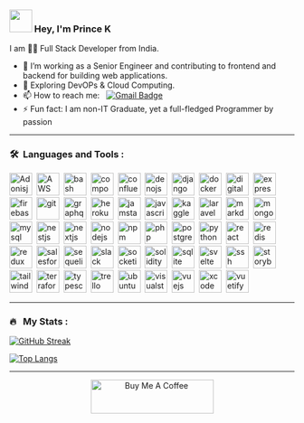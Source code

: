 <!--
<p align="center">
<a href="https://www.linkedin.com/in/username"><img src="https://img.shields.io/badge/LinkedIn-blue?style=for-the-badge&logo=linkedin&logoColor=white" alt="LinkedIn Badge"></a>
</p>
<p align="center"><img src="https://komarev.com/ghpvc/?username=princephpdev&style=flat-square&color=blue" alt=""></p>
-->

### <img src="https://media.giphy.com/media/hvRJCLFzcasrR4ia7z/giphy.gif" width="40"> Hey, I'm Prince K

I am :man_technologist: Full Stack Developer from India.

- 🔭 I’m working as a Senior Engineer and contributing to frontend and backend for building web applications.
- 🌱 Exploring DevOPs & Cloud Computing.
- 📫 How to reach me: &nbsp; [![Gmail Badge](https://img.shields.io/badge/-princephpdev-red?style=flat&logo=Gmail&logoColor=white)](mailto:princephpdev@gmail.com)
- ⚡ Fun fact: I am non-IT Graduate, yet a full-fledged Programmer by passion

---

### 🛠 &nbsp;Languages and Tools :

<p>
<img src="https://cdn.jsdelivr.net/gh/devicons/devicon/icons/adonisjs/adonisjs-original.svg" title="Adonisjs" alt="Adonisjs" width="40" height="40"/>&nbsp;
<img src="https://cdn.jsdelivr.net/gh/devicons/devicon/icons/amazonwebservices/amazonwebservices-original.svg" title="AWS" alt="AWS" width="40" height="40"/>&nbsp;
<img src="https://cdn.jsdelivr.net/gh/devicons/devicon/icons/bash/bash-original.svg" title="bash" alt="bash" width="40" height="40"/>&nbsp;
<img src="https://cdn.jsdelivr.net/gh/devicons/devicon/icons/composer/composer-original.svg" title="composer" alt="composer" width="40" height="40"/>&nbsp;
<img src="https://cdn.jsdelivr.net/gh/devicons/devicon/icons/confluence/confluence-original.svg" title="confluence" alt="confluence" width="40" height="40"/>&nbsp;
<img src="https://cdn.jsdelivr.net/gh/devicons/devicon/icons/denojs/denojs-original.svg" title="denojs" alt="denojs" width="40" height="40"/>&nbsp;
<img src="https://cdn.jsdelivr.net/gh/devicons/devicon/icons/django/django-plain.svg" title="django" alt="django" width="40" height="40"/>&nbsp;
<img src="https://cdn.jsdelivr.net/gh/devicons/devicon/icons/docker/docker-original.svg" title="docker" alt="docker" width="40" height="40"/>&nbsp;
<img src="https://cdn.jsdelivr.net/gh/devicons/devicon/icons/digitalocean/digitalocean-original.svg" title="digitalocean" alt="digitalocean" width="40" height="40"/>&nbsp;          
<img src="https://cdn.jsdelivr.net/gh/devicons/devicon/icons/express/express-original.svg" title="express" alt="express" width="40" height="40"/>&nbsp;     
<img src="https://cdn.jsdelivr.net/gh/devicons/devicon/icons/firebase/firebase-plain.svg" title="firebase" alt="firebase" width="40" height="40"/>&nbsp;
<img src="https://cdn.jsdelivr.net/gh/devicons/devicon/icons/git/git-original.svg" title="git" alt="git" width="40" height="40"/>&nbsp;
<img src="https://cdn.jsdelivr.net/gh/devicons/devicon/icons/graphql/graphql-plain.svg" title="graphql" alt="graphql" width="40" height="40"/>&nbsp;   
<img src="https://cdn.jsdelivr.net/gh/devicons/devicon/icons/heroku/heroku-original.svg" title="heroku" alt="heroku" width="40" height="40"/>&nbsp;
<img src="https://cdn.jsdelivr.net/gh/devicons/devicon/icons/jamstack/jamstack-original.svg" title="jamstack" alt="jamstack" width="40" height="40"/>&nbsp;
<img src="https://cdn.jsdelivr.net/gh/devicons/devicon/icons/javascript/javascript-original.svg" title="javascript" alt="javascript" width="40" height="40"/>&nbsp;
<img src="https://cdn.jsdelivr.net/gh/devicons/devicon/icons/kaggle/kaggle-original.svg" title="kaggle" alt="kaggle" width="40" height="40"/>&nbsp;         
<img src="https://cdn.jsdelivr.net/gh/devicons/devicon/icons/laravel/laravel-plain.svg" title="laravel" alt="laravel" width="40" height="40"/>&nbsp;      
<img src="https://cdn.jsdelivr.net/gh/devicons/devicon/icons/markdown/markdown-original.svg" title="markdown" alt="markdown" width="40" height="40"/>&nbsp; 
<img src="https://cdn.jsdelivr.net/gh/devicons/devicon/icons/mongodb/mongodb-original.svg" title="mongodb" alt="mongodb" width="40" height="40"/>&nbsp;
<img src="https://cdn.jsdelivr.net/gh/devicons/devicon/icons/mysql/mysql-original.svg" title="mysql" alt="mysql" width="40" height="40"/>&nbsp;
<img src="https://cdn.jsdelivr.net/gh/devicons/devicon/icons/nestjs/nestjs-plain.svg" title="nestjs" alt="nestjs" width="40" height="40"/>&nbsp;
<img src="https://cdn.jsdelivr.net/gh/devicons/devicon/icons/nextjs/nextjs-original.svg" title="nextjs" alt="nextjs" width="40" height="40"/>&nbsp;
<img src="https://cdn.jsdelivr.net/gh/devicons/devicon/icons/nodejs/nodejs-original.svg" title="nodejs" alt="nodejs" width="40" height="40"/>&nbsp;
<img src="https://cdn.jsdelivr.net/gh/devicons/devicon/icons/npm/npm-original-wordmark.svg" title="npm" alt="npm" width="40" height="40"/>&nbsp;
<img src="https://cdn.jsdelivr.net/gh/devicons/devicon/icons/php/php-original.svg" title="php" alt="php" width="40" height="40" />&nbsp;
<img src="https://cdn.jsdelivr.net/gh/devicons/devicon/icons/postgresql/postgresql-original.svg" title="postgresql" alt="postgresql" width="40" height="40" />&nbsp;
<img src="https://cdn.jsdelivr.net/gh/devicons/devicon/icons/python/python-original.svg" title="python" alt="python" width="40" height="40" />&nbsp;
<img src="https://cdn.jsdelivr.net/gh/devicons/devicon/icons/react/react-original.svg" title="react" alt="react" width="40" height="40" />&nbsp;
<img src="https://cdn.jsdelivr.net/gh/devicons/devicon/icons/redis/redis-original.svg" title="redis" alt="redis" width="40" height="40" />&nbsp;
<img src="https://cdn.jsdelivr.net/gh/devicons/devicon/icons/redux/redux-original.svg" title="redux" alt="redux" width="40" height="40" />&nbsp;
<img src="https://cdn.jsdelivr.net/gh/devicons/devicon/icons/salesforce/salesforce-original.svg" title="salesforce" alt="salesforce" width="40" height="40" />&nbsp;
<img src="https://cdn.jsdelivr.net/gh/devicons/devicon/icons/sequelize/sequelize-original.svg" title="sequelize" alt="sequelize" width="40" height="40" />&nbsp;
<img src="https://cdn.jsdelivr.net/gh/devicons/devicon/icons/slack/slack-original.svg" title="slack" alt="slack" width="40" height="40" />&nbsp;
<img src="https://cdn.jsdelivr.net/gh/devicons/devicon/icons/socketio/socketio-original.svg" title="socketio" alt="socketio" width="40" height="40" />&nbsp;
<img src="https://cdn.jsdelivr.net/gh/devicons/devicon/icons/solidity/solidity-original.svg" title="solidity" alt="solidity" width="40" height="40" />&nbsp;
<img src="https://cdn.jsdelivr.net/gh/devicons/devicon/icons/sqlite/sqlite-original.svg" title="sqlite" alt="sqlite" width="40" height="40" />&nbsp;
<img src="https://cdn.jsdelivr.net/gh/devicons/devicon/icons/svelte/svelte-original.svg" title="svelte" alt="svelte" width="40" height="40" />&nbsp;
<img src="https://cdn.jsdelivr.net/gh/devicons/devicon/icons/ssh/ssh-original-wordmark.svg" title="ssh" alt="ssh" width="40" height="40" />&nbsp;
<img src="https://cdn.jsdelivr.net/gh/devicons/devicon/icons/storybook/storybook-plain.svg" title="storybook" alt="storybook" width="40" height="40" />&nbsp;
<img src="https://cdn.jsdelivr.net/gh/devicons/devicon/icons/tailwindcss/tailwindcss-plain.svg" title="tailwindcss" alt="tailwindcss" width="40" height="40" />&nbsp;
<img src="https://cdn.jsdelivr.net/gh/devicons/devicon/icons/terraform/terraform-original.svg" title="terraform" alt="terraform" width="40" height="40" />&nbsp;
<img src="https://cdn.jsdelivr.net/gh/devicons/devicon/icons/typescript/typescript-original.svg" title="typescript" alt="typescript" width="40" height="40" />&nbsp;
<img src="https://cdn.jsdelivr.net/gh/devicons/devicon/icons/trello/trello-plain.svg" title="trello" alt="trello" width="40" height="40" />&nbsp;
<img src="https://cdn.jsdelivr.net/gh/devicons/devicon/icons/ubuntu/ubuntu-plain.svg" title="ubuntu" alt="ubuntu" width="40" height="40" />&nbsp;
<img src="https://cdn.jsdelivr.net/gh/devicons/devicon/icons/visualstudio/visualstudio-plain.svg" title="visualstudio" alt="visualstudio" width="40" height="40" />&nbsp;
<img src="https://cdn.jsdelivr.net/gh/devicons/devicon/icons/vuejs/vuejs-original.svg" title="vuejs" alt="vuejs" width="40" height="40" />&nbsp;
<img src="https://cdn.jsdelivr.net/gh/devicons/devicon/icons/xcode/xcode-original.svg" title="xcode" alt="xcode" width="40" height="40" />&nbsp;
<img src="https://cdn.jsdelivr.net/gh/devicons/devicon/icons/vuetify/vuetify-original.svg" title="vuetify" alt="vuetify" width="40" height="40" />&nbsp;
</p>

---

### 🔥 &nbsp; My Stats :
[![GitHub Streak](https://github-readme-streak-stats.herokuapp.com?user=princephpdev&theme=swift)](https://git.io/streak-stats)

[![Top Langs](https://github-readme-stats.vercel.app/api/top-langs/?username=princephpdev&layout=compact&theme=swift)](https://github.com/anuraghazra/github-readme-stats)

---

<p align="center"><a href="https://www.buymeacoffee.com/princek" target="_blank"><img src="https://cdn.buymeacoffee.com/buttons/v2/default-yellow.png" alt="Buy Me A Coffee" style="height: 60px !important;width: 217px !important;" ></a></p>
